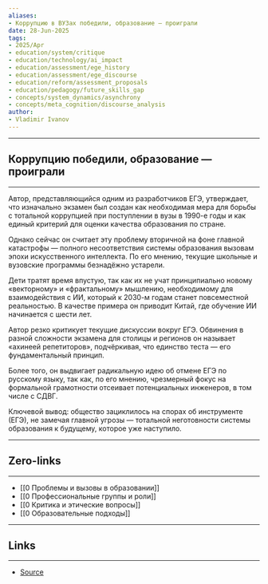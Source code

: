 ```yaml
---
aliases: 
- Коррупцию в ВУЗах победили, образование — проиграли 
date: 28-Jun-2025
tags:
- 2025/Apr
- education/system/critique
- education/technology/ai_impact
- education/assessment/ege_history
- education/assessment/ege_discourse
- education/reform/assessment_proposals
- education/pedagogy/future_skills_gap
- concepts/system_dynamics/asynchrony
- concepts/meta_cognition/discourse_analysis
author:
- Vladimir Ivanov
---
```

-----
##  Коррупцию победили, образование — проиграли 
-----
Автор, представляющийся одним из разработчиков ЕГЭ, утверждает, что изначально экзамен был создан как необходимая мера для борьбы с тотальной коррупцией при поступлении в вузы в 1990-е годы и как единый критерий для оценки качества образования по стране.

Однако сейчас он считает эту проблему вторичной на фоне главной катастрофы — полного несоответствия системы образования вызовам эпохи искусственного интеллекта. По его мнению, текущие школьные и вузовские программы безнадёжно устарели. 

Дети тратят время впустую, так как их не учат принципиально новому «векторному» и «фрактальному» мышлению, необходимому для взаимодействия с ИИ, который к 2030-м годам станет повсеместной реальностью. В качестве примера он приводит Китай, где обучение ИИ начинается с шести лет.

Автор резко критикует текущие дискуссии вокруг ЕГЭ. Обвинения в разной сложности экзамена для столицы и регионов он называет «ахинеей репетиторов», подчёркивая, что единство теста — его фундаментальный принцип. 

Более того, он выдвигает радикальную идею об отмене ЕГЭ по русскому языку, так как, по его мнению, чрезмерный фокус на формальной грамотности отсеивает потенциальных инженеров, в том числе с СДВГ.

Ключевой вывод: общество зациклилось на спорах об инструменте (ЕГЭ), не замечая главной угрозы — тотальной неготовности системы образования к будущему, которое уже наступило.

---
## Zero-links
---
- [[0 Проблемы и вызовы в образовании]]
- [[0 Профессиональные группы и роли]]
- [[0 Критика и этические вопросы]]
- [[0 Образовательные подходы]]

---
## Links
---
- [Source](https://t.me/turboproject/1621)